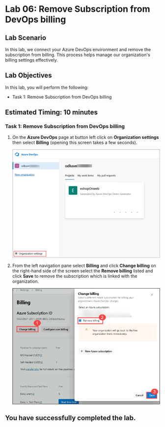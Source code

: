 # Lab 06: Remove Subscription from DevOps billing

## Lab Scenario

In this lab, we connect your Azure DevOps environment and remove the subscription from billing. This process helps manage our organization's billing settings effectively.

## Lab Objectives

In this lab, you will perform the following:

- Task 1: Remove Subscription from DevOps billing

## Estimated Timing: 10 minutes

### Task 1: Remove Subscription from DevOps billing

1. On the **Azure DevOps** page at button left click on **Organization settings** then select **Billing** (opening this screen takes a few seconds).

   ![](media/lab1-image7.png)

1. From the left navigation pane select **Billing** and click **Change billing** on the right-hand side of the screen select the **Remove billing** listed and click **Save** to remove the subscription which is linked with the organization.

   ![](media/lab1-mod6.png)

## You have successfully completed the lab.

